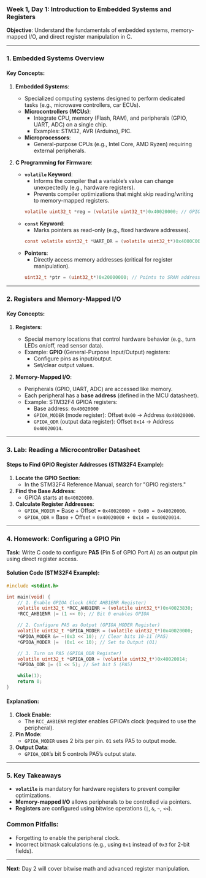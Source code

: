 ### **Week 1, Day 1: Introduction to Embedded Systems and Registers**  
**Objective**: Understand the fundamentals of embedded systems, memory-mapped I/O, and direct register manipulation in C.  

---

### **1. Embedded Systems Overview**  
#### **Key Concepts**:  
1. **Embedded Systems**:  
   - Specialized computing systems designed to perform dedicated tasks (e.g., microwave controllers, car ECUs).  
   - **Microcontrollers (MCUs)**:  
     - Integrate CPU, memory (Flash, RAM), and peripherals (GPIO, UART, ADC) on a single chip.  
     - Examples: STM32, AVR (Arduino), PIC.  
   - **Microprocessors**:  
     - General-purpose CPUs (e.g., Intel Core, AMD Ryzen) requiring external peripherals.  

2. **C Programming for Firmware**:  
   - **`volatile` Keyword**:  
     - Informs the compiler that a variable’s value can change unexpectedly (e.g., hardware registers).  
     - Prevents compiler optimizations that might skip reading/writing to memory-mapped registers.  
     ```c
     volatile uint32_t *reg = (volatile uint32_t*)0x40020000; // GPIO register  
     ```  
   - **`const` Keyword**:  
     - Marks pointers as read-only (e.g., fixed hardware addresses).  
     ```c
     const volatile uint32_t *UART_DR = (volatile uint32_t*)0x4000C000; // UART data register  
     ```  
   - **Pointers**:  
     - Directly access memory addresses (critical for register manipulation).  
     ```c
     uint32_t *ptr = (uint32_t*)0x20000000; // Points to SRAM address 0x20000000  
     ```  

---

### **2. Registers and Memory-Mapped I/O**  
#### **Key Concepts**:  
1. **Registers**:  
   - Special memory locations that control hardware behavior (e.g., turn LEDs on/off, read sensor data).  
   - Example: **GPIO** (General-Purpose Input/Output) registers:  
     - Configure pins as input/output.  
     - Set/clear output values.  

2. **Memory-Mapped I/O**:  
   - Peripherals (GPIO, UART, ADC) are accessed like memory.  
   - Each peripheral has a **base address** (defined in the MCU datasheet).  
   - Example: STM32F4 GPIOA registers:  
     - Base address: `0x40020000`  
     - `GPIOA_MODER` (mode register): Offset `0x00` → Address `0x40020000`.  
     - `GPIOA_ODR` (output data register): Offset `0x14` → Address `0x40020014`.  

---

### **3. Lab: Reading a Microcontroller Datasheet**  
#### **Steps to Find GPIO Register Addresses** (STM32F4 Example):  
1. **Locate the GPIO Section**:  
   - In the STM32F4 Reference Manual, search for "GPIO registers."  
2. **Find the Base Address**:  
   - GPIOA starts at `0x40020000`.  
3. **Calculate Register Addresses**:  
   - `GPIOA_MODER` = Base + Offset = `0x40020000 + 0x00 = 0x40020000`.  
   - `GPIOA_ODR` = Base + Offset = `0x40020000 + 0x14 = 0x40020014`.  

---

### **4. Homework: Configuring a GPIO Pin**  
**Task**: Write C code to configure **PA5** (Pin 5 of GPIO Port A) as an output pin using direct register access.  

#### **Solution Code** (STM32F4 Example):  
```c
#include <stdint.h>

int main(void) {
    // 1. Enable GPIOA Clock (RCC AHB1ENR Register)
    volatile uint32_t *RCC_AHB1ENR = (volatile uint32_t*)0x40023830;
    *RCC_AHB1ENR |= (1 << 0); // Bit 0 enables GPIOA

    // 2. Configure PA5 as Output (GPIOA_MODER Register)
    volatile uint32_t *GPIOA_MODER = (volatile uint32_t*)0x40020000;
    *GPIOA_MODER &= ~(0x3 << 10); // Clear bits 10-11 (PA5)
    *GPIOA_MODER |=  (0x1 << 10); // Set to Output (01)

    // 3. Turn on PA5 (GPIOA_ODR Register)
    volatile uint32_t *GPIOA_ODR = (volatile uint32_t*)0x40020014;
    *GPIOA_ODR |= (1 << 5); // Set bit 5 (PA5)

    while(1);
    return 0;
}
```  

#### **Explanation**:  
1. **Clock Enable**:  
   - The `RCC_AHB1ENR` register enables GPIOA’s clock (required to use the peripheral).  
2. **Pin Mode**:  
   - `GPIOA_MODER` uses 2 bits per pin. `01` sets PA5 to output mode.  
3. **Output Data**:  
   - `GPIOA_ODR`’s bit 5 controls PA5’s output state.  

---

### **5. Key Takeaways**  
- **`volatile`** is mandatory for hardware registers to prevent compiler optimizations.  
- **Memory-mapped I/O** allows peripherals to be controlled via pointers.  
- **Registers** are configured using bitwise operations (`|`, `&`, `~`, `<<`).  

### **Common Pitfalls**:  
- Forgetting to enable the peripheral clock.  
- Incorrect bitmask calculations (e.g., using `0x1` instead of `0x3` for 2-bit fields).  

---

**Next**: Day 2 will cover bitwise math and advanced register manipulation.
